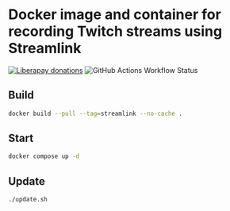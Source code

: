 # Docker image and container for recording Twitch streams using Streamlink

[![Liberapay donations](https://img.shields.io/liberapay/patrons/56kmodem.svg?logo=liberapay)](https://liberapay.com/56kmodem/donate) ![GitHub Actions Workflow Status](https://img.shields.io/github/actions/workflow/status/56k-modem/streamlink/.github%2Fworkflows%2Fdocker-image.yml)

## Build

```bash
docker build --pull --tag=streamlink --no-cache .
```

## Start

```bash
docker compose up -d
```

## Update

```bash
./update.sh
```
